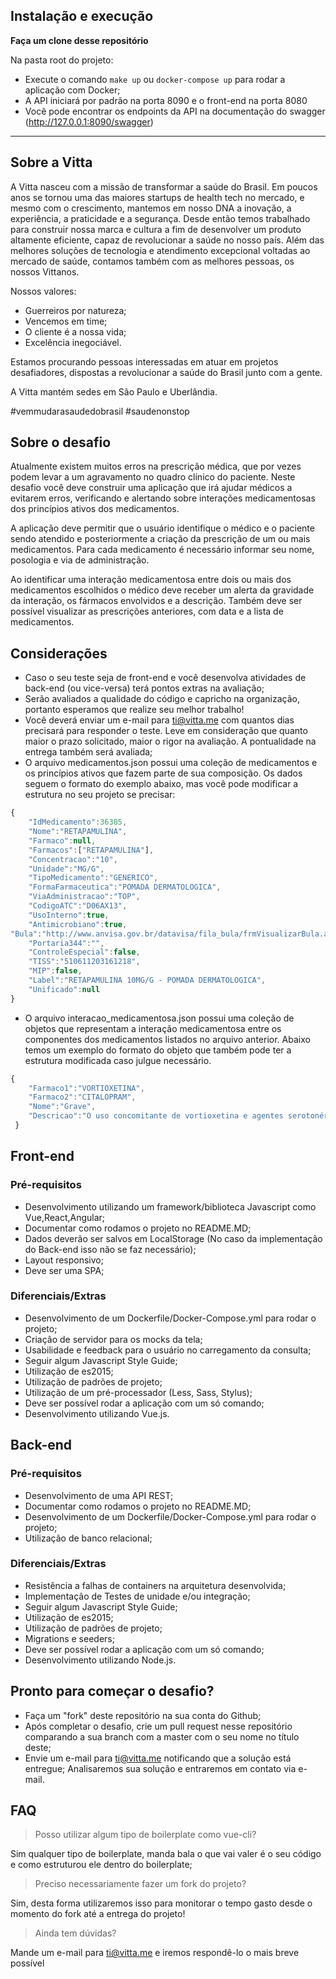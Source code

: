 ## Instalação e execução

**Faça um clone desse repositório**

Na pasta root do projeto:

- Execute o comando `make up` ou `docker-compose up` para rodar a aplicação com Docker;
- A API iniciará por padrão na porta 8090 e o front-end na porta 8080
- Você pode encontrar os endpoints da API na documentação do swagger (http://127.0.0.1:8090/swagger)

---

## Sobre a Vitta

A Vitta nasceu com a missão de transformar a saúde do Brasil. Em poucos anos se tornou uma das maiores startups de health tech no mercado, e mesmo com o crescimento, mantemos em nosso DNA a inovação, a experiência, a praticidade e a segurança.
Desde então temos trabalhado para construir nossa marca e cultura a fim de desenvolver um produto altamente eficiente, capaz de revolucionar a saúde no nosso país.
Além das melhores soluções de tecnologia e atendimento excepcional voltadas ao mercado de saúde, contamos também com as melhores pessoas, os nossos Vittanos.

Nossos valores:

- Guerreiros por natureza;
- Vencemos em time;
- O cliente é a nossa vida;
- Excelência inegociável.

Estamos procurando pessoas interessadas em atuar em projetos desafiadores, dispostas a revolucionar a saúde do Brasil junto com a gente.

A Vitta mantém sedes em São Paulo e Uberlândia.

\#vemmudarasaudedobrasil #saudenonstop

## Sobre o desafio

Atualmente existem muitos erros na prescrição médica, que por vezes podem levar a um agravamento no quadro clínico do paciente. Neste desafio você deve construir uma aplicação que irá ajudar médicos a evitarem erros, verificando e alertando sobre interações medicamentosas dos princípios ativos dos medicamentos.

A aplicação deve permitir que o usuário identifique o médico e o paciente sendo atendido e posteriormente a criação da prescrição de um ou mais medicamentos. Para cada medicamento é necessário informar seu nome, posologia e via de administração.

Ao identificar uma interação medicamentosa entre dois ou mais dos medicamentos escolhidos o médico deve receber um alerta da gravidade da interação, os fármacos envolvidos e a descrição. Também deve ser possível visualizar as prescrições anteriores, com data e a lista de medicamentos.

## Considerações

- Caso o seu teste seja de front-end e você desenvolva atividades de back-end (ou vice-versa) terá pontos extras na avaliação;
- Serão avaliados a qualidade do código e capricho na organização, portanto esperamos que realize seu melhor trabalho!
- Você deverá enviar um e-mail para ti@vitta.me com quantos dias precisará para responder o teste. Leve em consideração que quanto maior o prazo solicitado, maior o rigor na avaliação. A pontualidade na entrega também será avaliada;
- O arquivo medicamentos.json possui uma coleção de medicamentos e os princípios ativos que fazem parte de sua composição. Os dados seguem o formato do exemplo abaixo, mas você pode modificar a estrutura no seu projeto se precisar:

```javascript
{
	"IdMedicamento":36385,
	"Nome":"RETAPAMULINA",
	"Farmaco":null,
	"Farmacos":["RETAPAMULINA"],
	"Concentracao":"10",
	"Unidade":"MG/G",
	"TipoMedicamento":"GENERICO",
	"FormaFarmaceutica":"POMADA DERMATOLOGICA",
	"ViaAdministracao":"TOP",
	"CodigoATC":"D06AX13",
	"UsoInterno":true,
	"Antimicrobiano":true,
"Bula":"http://www.anvisa.gov.br/datavisa/fila_bula/frmVisualizarBula.asp?pNuTransacao=9442872014&pIdAnexo=2273137",
	"Portaria344":"",
	"ControleEspecial":false,
	"TISS":"510611203161218",
	"MIP":false,
	"Label":"RETAPAMULINA 10MG/G - POMADA DERMATOLOGICA",
	"Unificado":null
}
```

- O arquivo interacao_medicamentosa.json possui uma coleção de objetos que representam a interação medicamentosa entre os componentes dos medicamentos listados no arquivo anterior. Abaixo temos um exemplo do formato do objeto que também pode ter a estrutura modificada caso julgue necessário.

```javascript
{
	"Farmaco1":"VORTIOXETINA",
	"Farmaco2":"CITALOPRAM",
	"Nome":"Grave",
	"Descricao":"O uso concomitante de vortioxetina e agentes serotonérgicos pode resultar em aumento do risco de síndrome serotoninérgica (hipertensão, hipertermia,mioclonia,alterações do estado mental)."
 }
```

## Front-end

### Pré-requisitos

- Desenvolvimento utilizando um framework/biblioteca Javascript como Vue,React,Angular;
- Documentar como rodamos o projeto no README.MD;
- Dados deverão ser salvos em LocalStorage (No caso da implementação do Back-end isso não se faz necessário);
- Layout responsivo;
- Deve ser uma SPA;

### Diferenciais/Extras

- Desenvolvimento de um Dockerfile/Docker-Compose.yml para rodar o projeto;
- Criação de servidor para os mocks da tela;
- Usabilidade e feedback para o usuário no carregamento da consulta;
- Seguir algum Javascript Style Guide;
- Utilização de es2015;
- Utilização de padrões de projeto;
- Utilização de um pré-processador (Less, Sass, Stylus);
- Deve ser possível rodar a aplicação com um só comando;
- Desenvolvimento utilizando Vue.js.

## Back-end

### Pré-requisitos

- Desenvolvimento de uma API REST;
- Documentar como rodamos o projeto no README.MD;
- Desenvolvimento de um Dockerfile/Docker-Compose.yml para rodar o projeto;
- Utilização de banco relacional;

### Diferenciais/Extras

- Resistência a falhas de containers na arquitetura desenvolvida;
- Implementação de Testes de unidade e/ou integração;
- Seguir algum Javascript Style Guide;
- Utilização de es2015;
- Utilização de padrões de projeto;
- Migrations e seeders;
- Deve ser possível rodar a aplicação com um só comando;
- Desenvolvimento utilizando Node.js.

## Pronto para começar o desafio?

- Faça um "fork" deste repositório na sua conta do Github;
- Após completar o desafio, crie um pull request nesse repositório comparando a sua branch com a master com o seu nome no título deste;
- Envie um e-mail para ti@vitta.me notificando que a solução está entregue;
  Analisaremos sua solução e entraremos em contato via e-mail.

## FAQ

> Posso utilizar algum tipo de boilerplate como vue-cli?

Sim qualquer tipo de boilerplate, manda bala o que vai valer é o seu código e como estruturou ele dentro do boilerplate;

> Preciso necessariamente fazer um fork do projeto?

Sim, desta forma utilizaremos isso para monitorar o tempo gasto desde o momento do fork até a entrega do projeto!

> Ainda tem dúvidas?

Mande um e-mail para ti@vitta.me e iremos respondê-lo o mais breve possível
